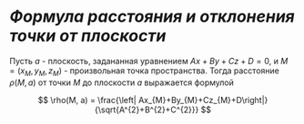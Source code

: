 # _Формула расстояния и отклонения точки от плоскости_

Пусть $a$ - плоскость, задананная уравнением  $Ax + By + Cz + D = 0$, и $M = (x_M , y_M , z_M)$ - произвольная точка пространства. Тогда расстояние $\rho(M, a)$ от точки $M$ до плоскости $a$ выражается формулой

$$
\rho(M, a) = \frac{\left| Ax_{M}+By_{M}+Cz_{M}+D\right|}{\sqrt{A^{2}+B^{2}+C^{2}}}
$$


